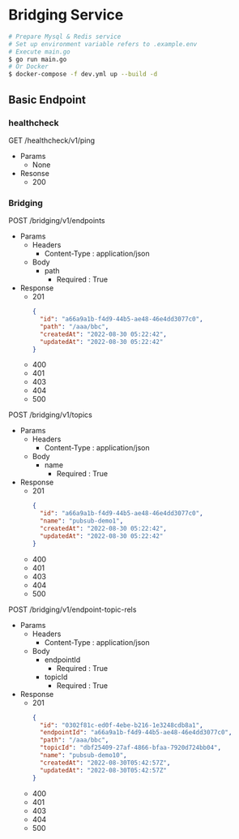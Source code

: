 # Bridging Service

```sh
# Prepare Mysql & Redis service
# Set up environment variable refers to .example.env
# Execute main.go
$ go run main.go
# Or Docker
$ docker-compose -f dev.yml up --build -d
```

## Basic Endpoint
### healthcheck
GET /healthcheck/v1/ping
- Params
  - None
- Resonse
  - 200

### Bridging
POST /bridging/v1/endpoints
- Params
  - Headers
    - Content-Type : application/json
  - Body
    - path
      - Required : True
- Response
  - 201
  	```json
	{
	  "id": "a66a9a1b-f4d9-44b5-ae48-46e4dd3077c0",
	  "path": "/aaa/bbc",
	  "createdAt": "2022-08-30 05:22:42",
	  "updatedAt": "2022-08-30 05:22:42"
	}
	```
  - 400
  - 401
  - 403
  - 404
  - 500

POST /bridging/v1/topics
- Params
  - Headers
    - Content-Type : application/json
  - Body
    - name
      - Required : True
- Response
  - 201
  	```json
	{
	  "id": "a66a9a1b-f4d9-44b5-ae48-46e4dd3077c0",
	  "name": "pubsub-demo1",
	  "createdAt": "2022-08-30 05:22:42",
	  "updatedAt": "2022-08-30 05:22:42"
	}
	```
  - 400
  - 401
  - 403
  - 404
  - 500

POST /bridging/v1/endpoint-topic-rels
- Params
  - Headers
    - Content-Type : application/json
  - Body
    - endpointId
      - Required : True
    - topicId
      - Required : True
- Response
  - 201
  	```json
	{
	  "id": "0302f81c-ed0f-4ebe-b216-1e3248cdb8a1",
	  "endpointId": "a66a9a1b-f4d9-44b5-ae48-46e4dd3077c0",
	  "path": "/aaa/bbc",
	  "topicId": "dbf25409-27af-4866-bfaa-7920d724bb04",
	  "name": "pubsub-demo10",
	  "createdAt": "2022-08-30T05:42:57Z",
	  "updatedAt": "2022-08-30T05:42:57Z"
	}
	```
  - 400
  - 401
  - 403
  - 404
  - 500
